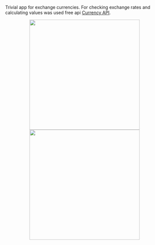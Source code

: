 <p>
Trivial app for exchange currencies. For checking exchange rates and calculating values 
was used free api <a href="http://currency-api.appspot.com">Currency API</a>.
</p>
<p>
  <center>
    <img src="http://img849.imageshack.us/img849/7397/ge44.png" height="350" align="center" />
    <img src="http://img31.imageshack.us/img31/6803/s6t3.png" height="350" align="center" />
  </center>
</p>
